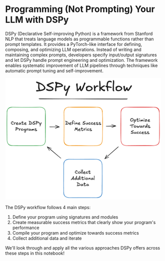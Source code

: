 # Programming (Not Prompting) Your LLM with DSPy

DSPy (Declarative Self-improving Python) is a framework from Stanford NLP that treats language models as programmable functions rather than prompt templates. It provides a PyTorch-like interface for defining, composing, and optimizing LLM operations. Instead of writing and maintaining complex prompts, developers specify input/output signatures and let DSPy handle prompt engineering and optimization. The framework enables systematic improvement of LLM pipelines through techniques like automatic prompt tuning and self-improvement.

<img src="./media/dspy_workflow.png" width=500>

The DSPy workflow follows 4 main steps:
1. Define your program using signatures and modules
2. Create measurable success metrics that clearly show your program's performance
3. Compile your program and optimize towards success metrics
4. Collect additional data and iterate

We'll look through and apply all the various approaches DSPy offers across these steps in this notebook!
